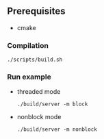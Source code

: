 ## Prerequisites

- cmake

### Compilation

```
./scripts/build.sh
```

### Run example

- threaded mode

    `./build/server -m block`

- nonblock mode 

    `./build/server -m nonblock`
